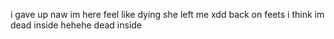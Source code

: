 i gave up
naw im here 
feel like dying 
she left me xdd
back on feets
i think im dead inside hehehe
dead inside

